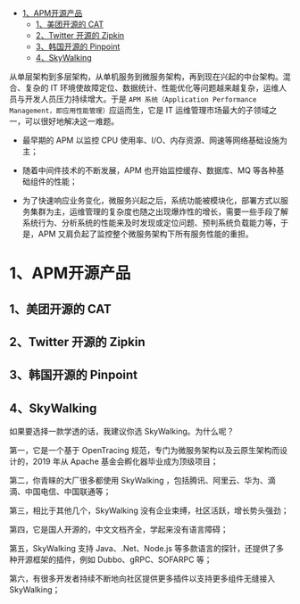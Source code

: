 

<!-- TOC -->

- [1、APM开源产品](#1apm开源产品)
    - [1、美团开源的 CAT](#1美团开源的-cat)
    - [2、Twitter 开源的 Zipkin](#2twitter-开源的-zipkin)
    - [3、韩国开源的 Pinpoint](#3韩国开源的-pinpoint)
    - [4、SkyWalking](#4skywalking)

<!-- /TOC -->


从单层架构到多层架构，从单机服务到微服务架构，再到现在兴起的中台架构。混合、复杂的 IT 环境使故障定位、数据统计、性能优化等问题越来越复杂，运维人员与开发人员压力持续增大。于是 `APM 系统（Application Performance Management，即应用性能管理）`应运而生，它是 IT 运维管理市场最大的子领域之一，可以很好地解决这一难题。


- 最早期的 APM 以监控 CPU 使用率、I/O、内存资源、网速等网络基础设施为主；

- 随着中间件技术的不断发展，APM 也开始监控缓存、数据库、MQ 等各种基础组件的性能；

- 为了快速响应业务变化，微服务兴起之后，系统功能被模块化，部署方式以服务集群为主，运维管理的复杂度也随之出现爆炸性的增长，需要一些手段了解系统行为、分析系统的性能来及时发现或定位问题、预判系统负载能力等，于是，APM 又肩负起了监控整个微服务架构下所有服务性能的重担。


# 1、APM开源产品

## 1、美团开源的 CAT

## 2、Twitter 开源的 Zipkin



## 3、韩国开源的 Pinpoint 


## 4、SkyWalking

如果要选择一款学透的话，我建议你选 SkyWalking。为什么呢？

第一，它是一个基于 OpenTracing 规范，专门为微服务架构以及云原生架构而设计的，2019 年从 Apache 基金会孵化器毕业成为顶级项目；

第二，你青睐的大厂很多都使用 SkyWalking ，包括腾讯、阿里云、华为、滴滴、中国电信、中国联通等；

第三，相比于其他几个，SkyWalking 没有企业束缚，社区活跃，增长势头强劲；

第四，它是国人开源的，中文文档齐全，学起来没有语言障碍；

第五，SkyWalking 支持 Java、.Net、Node.js 等多款语言的探针，还提供了多种开源框架的插件，例如 Dubbo、gRPC、SOFARPC 等；

第六，有很多开发者持续不断地向社区提供更多插件以支持更多组件无缝接入 SkyWalking；













